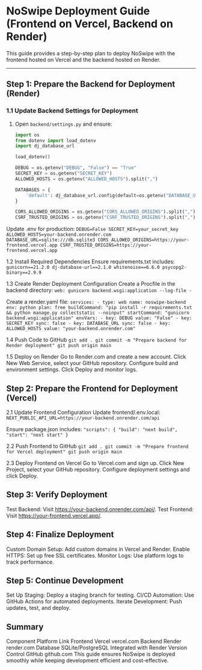 # NoSwipe Deployment Guide (Frontend on Vercel, Backend on Render)

This guide provides a step-by-step plan to deploy NoSwipe with the frontend hosted on Vercel and the backend hosted on Render.

---

## Step 1: Prepare the Backend for Deployment (Render)

### 1.1 Update Backend Settings for Deployment

1. Open `backend/settings.py` and ensure:
   ```python
   import os
   from dotenv import load_dotenv
   import dj_database_url

   load_dotenv()

   DEBUG = os.getenv("DEBUG", "False") == "True"
   SECRET_KEY = os.getenv("SECRET_KEY")
   ALLOWED_HOSTS = os.getenv("ALLOWED_HOSTS").split(",")

   DATABASES = {
       'default': dj_database_url.config(default=os.getenv("DATABASE_URL"))
   }

   CORS_ALLOWED_ORIGINS = os.getenv("CORS_ALLOWED_ORIGINS").split(",")
   CSRF_TRUSTED_ORIGINS = os.getenv("CSRF_TRUSTED_ORIGINS").split(",")
   ```

Update .env for production:
    ```
    DEBUG=False
    SECRET_KEY=your_secret_key
    ALLOWED_HOSTS=your-backend.onrender.com
    DATABASE_URL=sqlite:///db.sqlite3
    CORS_ALLOWED_ORIGINS=https://your-frontend.vercel.app
    CSRF_TRUSTED_ORIGINS=https://your-frontend.vercel.app
    ```

1.2 Install Required Dependencies
Ensure requirements.txt includes:
    ```
    gunicorn==21.2.0
    dj-database-url==2.1.0
    whitenoise==6.6.0
    psycopg2-binary==2.9.9
    ```

1.3 Create Render Deployment Configuration
Create a Procfile in the backend directory:
    ```
    web: gunicorn backend.wsgi:application --log-file -
    ```

Create a render.yaml file:
    ```
    services:
      - type: web
        name: noswipe-backend
        env: python
        plan: free
        buildCommand: "pip install -r requirements.txt && python manage.py collectstatic --noinput"
        startCommand: "gunicorn backend.wsgi:application"
        envVars:
          - key: DEBUG
            value: "False"
          - key: SECRET_KEY
            sync: false
          - key: DATABASE_URL
            sync: false
          - key: ALLOWED_HOSTS
            value: "your-backend.onrender.com"
    ```

1.4 Push Code to GitHub
    ```
    git add .
    git commit -m "Prepare backend for Render deployment"
    git push origin main
    ```

1.5 Deploy on Render
Go to Render.com and create a new account.
Click New Web Service, select your GitHub repository.
Configure build and environment settings.
Click Deploy and monitor logs.

## Step 2: Prepare the Frontend for Deployment (Vercel)

2.1 Update Frontend Configuration
Update frontend/.env.local:
    ```
    NEXT_PUBLIC_API_URL=https://your-backend.onrender.com/api
    ```

Ensure package.json includes:
    ```
    "scripts": {
      "build": "next build",
      "start": "next start"
    }
    ```

2.2 Push Frontend to GitHub
    ```
    git add .
    git commit -m "Prepare frontend for Vercel deployment"
    git push origin main
    ```

2.3 Deploy Frontend on Vercel
Go to Vercel.com and sign up.
Click New Project, select your GitHub repository.
Configure deployment settings and click Deploy.

## Step 3: Verify Deployment

Test Backend: Visit https://your-backend.onrender.com/api/.
Test Frontend: Visit https://your-frontend.vercel.app/.

## Step 4: Finalize Deployment

Custom Domain Setup: Add custom domains in Vercel and Render.
Enable HTTPS: Set up free SSL certificates.
Monitor Logs: Use platform logs to track performance.

## Step 5: Continue Development

Set Up Staging: Deploy a staging branch for testing.
CI/CD Automation: Use GitHub Actions for automated deployments.
Iterate Development: Push updates, test, and deploy.

## Summary

Component	Platform	Link
Frontend	Vercel	vercel.com
Backend	Render	render.com
Database	SQLite/PostgreSQL	Integrated with Render
Version Control	GitHub	github.com
This guide ensures NoSwipe is deployed smoothly while keeping development efficient and cost-effective.